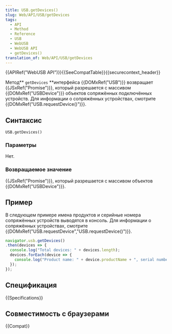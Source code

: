 ```yaml
---
title: USB.getDevices()
slug: Web/API/USB/getDevices
tags:
  - API
  - Method
  - Reference
  - USB
  - WebUSB
  - WebUSB API
  - getDevices()
translation_of: Web/API/USB/getDevices
---
```

{{APIRef("WebUSB API")}}{{SeeCompatTable}}{{securecontext_header}}

Метод** `getDevices` **интерфейса {{DOMxRef("USB")}} возвращает {{JSxRef("Promise")}}, который разрешается с массивом {{DOMxRef("USBDevice")}} объектов сопряжённых подключённых устройств. Для информации о сопряжённых устройствах, смотрите {{DOMxRef("USB.requestDevice()")}}.

## Синтаксис

```
USB.getDevices()
```

### Параметры

Нет.

### Возвращаемое значение

{{JSxRef("Promise")}}, который разрешается с массивом объектов {{DOMxRef("USBDevice")}}.

## Пример

В следующем примере имена продуктов и серийные номера сопряжённых устройств выводятся в консоль. Для информации о сопряжённых устройствах, смотрите {{DOMxRef("USB.requestDevice","USB.requestDevice()")}}.

```js
navigator.usb.getDevices()
.then(devices => {
  console.log("Total devices: " + devices.length);
  devices.forEach(device => {
    console.log("Product name: " + device.productName + ", serial number " + device.serialNumber);
  });
});
```

## Спецификация

{{Specifications}}

## Совместимость с браузерами

{{Compat}}
